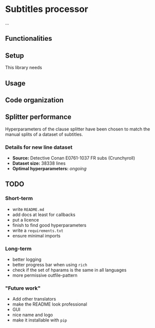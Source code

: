 # Subtitles processor

...

## Functionalities

## Setup

This library needs

## Usage

## Code organization

## Splitter performance

Hyperparameters of the clause splitter have been chosen to match the manual splits of a dataset of subtitles.

### Details for new line dataset

- **Source:** Detective Conan E0761-1037 FR subs (Crunchyroll)
- **Dataset size:** 38338 lines
- **Optimal hyperparameters:**
  *ongoing*

[//]: # (  - `alpha`: 1e-4)

[//]: # (  - `power_syntactic`: 2)

[//]: # (  - `power_positional`: 4)

[//]: # (- **Performances:**)

[//]: # (  - Top-1 accuracy: 70.9%)

[//]: # (  - Top-3 accuracy: 93.3%)


## TODO

### Short-term

- write `README.md`
- add docs at least for callbacks
- put a licence
- finish to find good hyperparameters
- write a `requirements.txt`
- ensure minimal imports

### Long-term

- better logging
- better progress bar when using `rich`
- check if the set of hparams is the same in all languages
- more permissive outfile-pattern

### "Future work"

- Add other translators
- make the README look professional
- GUI
- nice name and logo
- make it installable with `pip`
